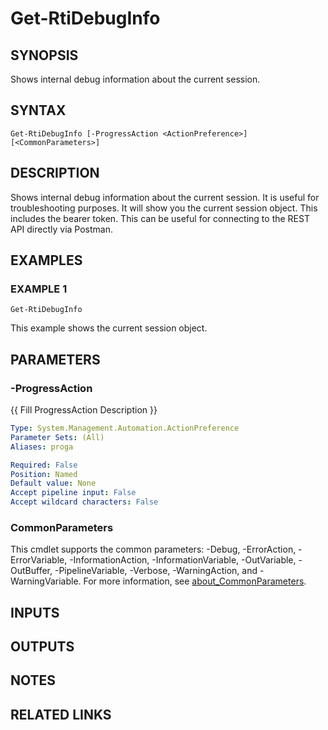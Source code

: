 # Get-RtiDebugInfo

## SYNOPSIS
Shows internal debug information about the current session.

## SYNTAX

```
Get-RtiDebugInfo [-ProgressAction <ActionPreference>] [<CommonParameters>]
```

## DESCRIPTION
Shows internal debug information about the current session.
It is useful for troubleshooting purposes.
It will show you the current session object.
This includes the bearer token.
This can be useful
for connecting to the REST API directly via Postman.

## EXAMPLES

### EXAMPLE 1
```
Get-RtiDebugInfo
```

This example shows the current session object.

## PARAMETERS

### -ProgressAction
{{ Fill ProgressAction Description }}

```yaml
Type: System.Management.Automation.ActionPreference
Parameter Sets: (All)
Aliases: proga

Required: False
Position: Named
Default value: None
Accept pipeline input: False
Accept wildcard characters: False
```

### CommonParameters
This cmdlet supports the common parameters: -Debug, -ErrorAction, -ErrorVariable, -InformationAction, -InformationVariable, -OutVariable, -OutBuffer, -PipelineVariable, -Verbose, -WarningAction, and -WarningVariable. For more information, see [about_CommonParameters](http://go.microsoft.com/fwlink/?LinkID=113216).

## INPUTS

## OUTPUTS

## NOTES

## RELATED LINKS
